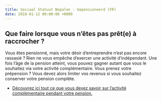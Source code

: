 ```yaml
---
title: Sociaal Statuut Bepalen - Gepensioneerd (FR)
date: 2018-01-12 00:00:00 +0000
---
```

## Que faire lorsque vous n’êtes pas prêt(e) à raccrocher ?

Vous êtes pensionné, mais votre désir d’entreprendre n’est pas encore rassasié ? Rien ne vous empêche d’exercer une activité d’indépendant. Une fois l’âge de la pension atteint, vous pouvez gagner autant que vous le souhaitez via votre activité complémentaire. Vous prenez votre prépension ? Vous devez alors limiter vos revenus si vous souhaitez conserver votre pension complète.

* [Découvrez ici tout ce que vous devez savoir sur l’activité complémentaire pendant votre pension.](https://blog.xerius.be/independants/travailler-apres-la-pension-tout-ce-que-vous-devez-savoir)